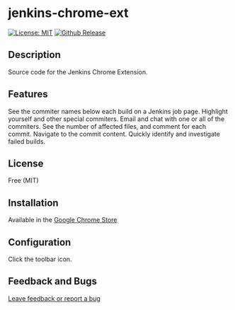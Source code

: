 # jenkins-chrome-ext

[![License: MIT](https://img.shields.io/badge/License-MIT-brightgreen.svg)](https://opensource.org/licenses/MIT)
[![Github Release](https://img.shields.io/github/release/jenkins-chrome-ext/jenkins-chrome-ext/all.svg)](https://github.com/jenkins-chrome-ext/jenkins-chrome-ext/releases)

## Description 

Source code for the Jenkins Chrome Extension.

## Features

See the commiter names below each build on a Jenkins job page.
Highlight yourself and other special commiters.
Email and chat with one or all of the commiters.
See the number of affected files, and comment for each commit.
Navigate to the commit content.
Quickly identify and investigate failed builds.

## License

Free (MIT)

## Installation

Available in the [Google Chrome Store](https://chrome.google.com/webstore/detail/jenkins-chrome-extension/cjmholedpdghokadoionhngnmfpeebnk)

## Configuration

Click the toolbar icon.

## Feedback and Bugs

[Leave feedback or report a bug](https://github.com/jenkins-chrome-ext/jenkins-chrome-ext/issues)
